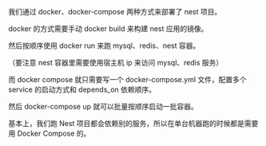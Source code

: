 我们通过 docker、docker-compose 两种方式来部署了 nest 项目。

docker 的方式需要手动 docker build 来构建 nest 应用的镜像。

然后按顺序使用 docker run 来跑 mysql、redis、nest 容器。

（要注意 nest 容器里需要使用宿主机 ip 来访问 mysql、redis 服务）

而 docker compose 就只需要写一个 docker-compose.yml 文件，配置多个 service 的启动方式和 depends_on 依赖顺序。

然后 docker-compose up 就可以批量按顺序启动一批容器。

基本上，我们跑 Nest 项目都会依赖别的服务，所以在单台机器跑的时候都是需要用 Docker Compose 的。